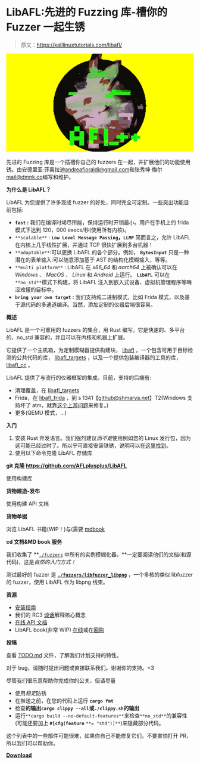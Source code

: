 # LibAFL:先进的 Fuzzing 库-槽你的 Fuzzer 一起生锈

> 原文：<https://kalilinuxtutorials.com/libafl/>

[![LibAFL : Advanced Fuzzing Library – Slot Your Fuzzer Together In Rust](img//de8efdfcb71cf70e178afe2143ddc103.png "LibAFL : Advanced Fuzzing Library – Slot Your Fuzzer Together In Rust")](https://1.bp.blogspot.com/-KOBdh-CNd3A/YKLDv6SqbVI/AAAAAAAAJHk/CLxApJaNKZI12sBkxdmTLbJ8pXyheB80wCLcBGAsYHQ/s728/LibAFL%25281%2529.png)

先进的 Fuzzing 库是一个插槽你自己的 fuzzers 在一起，并扩展他们的功能使用锈。由安德里亚·菲奥拉迪[andreafioraldi@gmail.com](mailto:andreafioraldi@gmail.com)和张秀坤·梅尔[mail@dmnk.co](mailto:mail@dmnk.co)编写和维护。

**为什么是 LibAFL？**

LibAFL 为您提供了许多现成 fuzzer 的好处，同时完全可定制。一些突出功能目前包括:

*   **`fast` :** 我们在编译时竭尽所能，保持运行时开销最小。用户在手机上的 frida 模式下达到 120，000 execs/秒(使用所有内核)。
*   `**scalable**` : **`Low Level Message Passing`，`LLMP`** 简而言之，允许 LibAFL 在内核上几乎线性扩展，并通过 TCP 很快扩展到多台机器！
*   `**adaptable**`:可以更换 LibAFL 的各个部分。例如， **`BytesInput`** 只是一种潜在的表单输入:可以随意添加基于 AST 的结构化模糊输入，等等。
*   `**multi platform**` : LibAFL 在 *x86_64* 和 *aarch64* 上被确认可以在 *Windows* 、 *MacOS* 、 *Linux* 和 *Android* 上运行。 **`LibAFL`** 可以在`**no_std**`模式下构建，将 LibAFL 注入到嵌入式设备、虚拟机管理程序等晦涩难懂的目标中。
*   **`bring your own target` :** 我们支持纯二进制模式，比如 Frida 模式，以及基于源代码的多通道编译。当然，添加定制的仪器后端很容易。

**概述**

LibAFL 是一个可重用的 fuzzers 的集合，用 Rust 编写。它是快速的、多平台的、no_std 兼容的，并且可以在内核和机器上扩展。

它提供了一个主机箱，为定制模糊器提供构建块， [libafl](https://github.com/AFLplusplus/LibAFL/blob/main/libafl) ，一个包含可用于目标检测的公共代码的库， [libafl_targets](https://github.com/AFLplusplus/LibAFL/blob/main/libafl_targets) ，以及一个提供包装编译器的工具的库， [libafl_cc](https://github.com/AFLplusplus/LibAFL/blob/main/libafl_cc) 。

LibAFL 提供了与流行的仪器框架的集成。目前，支持的后端有:

*   清理覆盖，在 [libafl_targets](https://github.com/AFLplusplus/LibAFL/blob/main/libafl_targets)
*   Frida，在 [libafl_frida](https://github.com/AFLplusplus/LibAFL/blob/main/libafl_frida) ，到 s 1341【github@shmarya.net】T2(Windows 支持坏了 atm，就靠[这个上游问题](https://github.com/meme/frida-rust/issues/9)来修复。)
*   更多(QEMU 模式，…)

**入门**

1.  安装 Rust 开发语言。我们强烈建议*而不是*使用例如您的 Linux 发行包，因为这可能已经过时了。所以宁可直接安装铁锈，说明可以在[这里找到](https://www.rust-lang.org/tools/install)。
2.  使用以下命令克隆 LibAFL 存储库

**git 克隆 https://github.com/AFLplusplus/LibAFL**

使用构建库

**货物建造-发布**

使用构建 API 文档

**货物单据**

浏览 LibAFL 书籍(WIP！)与(需要 [mdbook](https://github.com/rust-lang/mdBook)

**cd 文档&MD book 服务**

我们收集了 **[`./fuzzers`](https://github.com/AFLplusplus/LibAFL/blob/main/fuzzers) 中所有的实例模糊化器。**一定要阅读他们的文档(和源代码)，这是*自然的入门方式！*

测试最好的 fuzzer 是 **[`./fuzzers/libfuzzer_libpng`](https://github.com/AFLplusplus/LibAFL/blob/main/fuzzers/libfuzzer_libpng)** ，一个多核的类似 libfuzzer 的 fuzzer，使用 LibAFL 作为 libpng 线束。

**资源**

*   [安装指南](https://github.com/AFLplusplus/LibAFL/blob/main/docs/src/getting_started/setup.md)
*   我们的 RC3 [谈话](http://www.youtube.com/watch?v=3RWkT1Q5IV0)解释核心概念
*   [在线 API 文档](https://docs.rs/libafl/)
*   LibAFL book(非常 WIP) [在线](https://aflplus.plus/libafl-book)或在[回购](https://github.com/AFLplusplus/LibAFL/blob/main/docs/src)

**投稿**

查看 [TODO.md](https://github.com/AFLplusplus/LibAFL/blob/main/TODO.md) 文件，了解我们计划支持的特性。

对于 bug，请随时提出问题或直接联系我们。谢谢你的支持。<3

尽管我们很乐意帮助你完成你的公关，但请尽量

*   使用*稳定*防锈
*   在推送之前，在您的代码上运行 **`cargo fmt`**
*   检查**的输出`cargo clippy --all`或`./clippy.sh`的输出**
*   运行`**cargo build --no-default-features**`来检查`**no_std**`的兼容性(可能还要加上 **`#[cfg(feature`** `**= "std")]**`)来隐藏部分代码。

这个列表中的一些部件可能很难，如果你自己不能修复它们，不要害怕打开 PR，所以我们可以帮助你。

[**Download**](https://github.com/AFLplusplus/LibAFL)